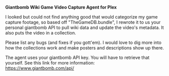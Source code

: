 **Giantbomb Wiki Game Video Capture Agent for Plex**



I looked but could not find anything good that would categorize my game capture footage, so based off "TheGameDB.bundle", I rewrote it to us your personal giantbomb API to pull wiki data and update the video's metadata. It also puts the video in a collection.

Please list any bugs (and fixes if you gott'em). I would love to dig more into how the collections work and make posters and descriptions show up there.

The agent uses your giantbomb API key. You will have to retrieve that yourself. See this link for more information: https://www.giantbomb.com/api/